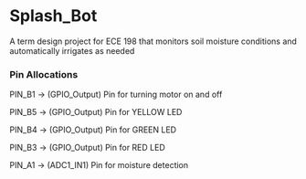 # Splash_Bot
A term design project for ECE 198 that monitors soil moisture conditions and automatically irrigates as needed


### Pin Allocations
PIN_B1 -> (GPIO_Output) Pin for turning motor on and off

PIN_B5 -> (GPIO_Output) Pin for YELLOW LED

PIN_B4 -> (GPIO_Output) Pin for GREEN LED

PIN_B3 -> (GPIO_Output) Pin for RED LED

PIN_A1 -> (ADC1_IN1) Pin for moisture detection
